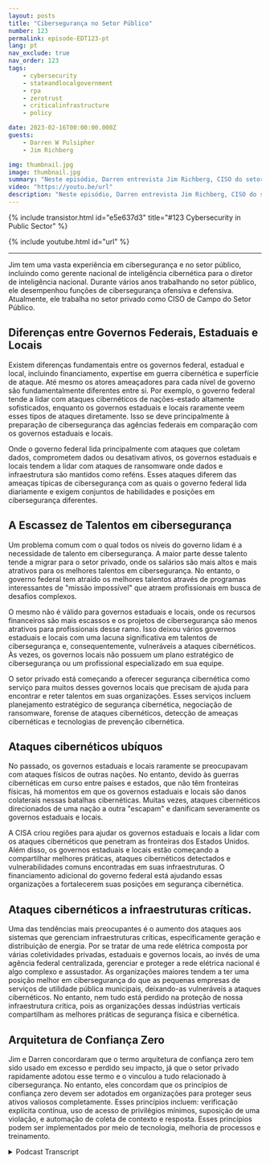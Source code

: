 ```yaml
---
layout: posts
title: "Cibersegurança no Setor Público"
number: 123
permalink: episode-EDT123-pt
lang: pt
nav_exclude: true
nav_order: 123
tags:
    - cybersecurity
    - stateandlocalgovernment
    - rpa
    - zerotrust
    - criticalinfrastructure
    - policy

date: 2023-02-16T00:00:00.000Z
guests:
    - Darren W Pulsipher
    - Jim Richberg

img: thumbnail.jpg
image: thumbnail.jpg
summary: "Neste episódio, Darren entrevista Jim Richberg, CISO do setor público da Forinet, discutindo as diferenças na cibersegurança no setor público. O governo federal é muito diferente dos governos estaduais e locais em relação à cibersegurança e suas abordagens."
video: "https://youtu.be/url"
description: "Neste episódio, Darren entrevista Jim Richberg, CISO do setor público da Forinet, discutindo as diferenças na cibersegurança no setor público. O governo federal é muito diferente dos governos estaduais e locais em relação à cibersegurança e suas abordagens."
---
```


<div>
{% include transistor.html id="e5e637d3" title="#123 Cybersecurity in Public Sector" %}

{% include youtube.html id="url" %}
</div>

---

Jim tem uma vasta experiência em cibersegurança e no setor público, incluindo como gerente nacional de inteligência cibernética para o diretor de inteligência nacional. Durante vários anos trabalhando no setor público, ele desempenhou funções de cibersegurança ofensiva e defensiva. Atualmente, ele trabalha no setor privado como CISO de Campo do Setor Público.

## Diferenças entre Governos Federais, Estaduais e Locais

Existem diferenças fundamentais entre os governos federal, estadual e local, incluindo financiamento, expertise em guerra cibernética e superfície de ataque. Até mesmo os atores ameaçadores para cada nível de governo são fundamentalmente diferentes entre si. Por exemplo, o governo federal tende a lidar com ataques cibernéticos de nações-estado altamente sofisticados, enquanto os governos estaduais e locais raramente veem esses tipos de ataques diretamente. Isso se deve principalmente à preparação de cibersegurança das agências federais em comparação com os governos estaduais e locais.

Onde o governo federal lida principalmente com ataques que coletam dados, comprometem dados ou desativam ativos, os governos estaduais e locais tendem a lidar com ataques de ransomware onde dados e infraestrutura são mantidos como reféns. Esses ataques diferem das ameaças típicas de cibersegurança com as quais o governo federal lida diariamente e exigem conjuntos de habilidades e posições em cibersegurança diferentes.

## A Escassez de Talentos em cibersegurança

Um problema comum com o qual todos os níveis do governo lidam é a necessidade de talento em cibersegurança. A maior parte desse talento tende a migrar para o setor privado, onde os salários são mais altos e mais atrativos para os melhores talentos em cibersegurança. No entanto, o governo federal tem atraído os melhores talentos através de programas interessantes de "missão impossível" que atraem profissionais em busca de desafios complexos.

O mesmo não é válido para governos estaduais e locais, onde os recursos financeiros são mais escassos e os projetos de cibersegurança são menos atrativos para profissionais desse ramo. Isso deixou vários governos estaduais e locais com uma lacuna significativa em talentos de cibersegurança e, consequentemente, vulneráveis a ataques cibernéticos. Às vezes, os governos locais não possuem um plano estratégico de cibersegurança ou um profissional especializado em sua equipe.

O setor privado está começando a oferecer segurança cibernética como serviço para muitos desses governos locais que precisam de ajuda para encontrar e reter talentos em suas organizações. Esses serviços incluem planejamento estratégico de segurança cibernética, negociação de ransomware, forense de ataques cibernéticos, detecção de ameaças cibernéticas e tecnologias de prevenção cibernética.

## Ataques cibernéticos ubíquos

No passado, os governos estaduais e locais raramente se preocupavam com ataques físicos de outras nações. No entanto, devido às guerras cibernéticas em curso entre países e estados, que não têm fronteiras físicas, há momentos em que os governos estaduais e locais são danos colaterais nessas batalhas cibernéticas. Muitas vezes, ataques cibernéticos direcionados de uma nação a outra "escapam" e danificam severamente os governos estaduais e locais.

A CISA criou regiões para ajudar os governos estaduais e locais a lidar com os ataques cibernéticos que penetram as fronteiras dos Estados Unidos. Além disso, os governos estaduais e locais estão começando a compartilhar melhores práticas, ataques cibernéticos detectados e vulnerabilidades comuns encontradas em suas infraestruturas. O financiamento adicional do governo federal está ajudando essas organizações a fortalecerem suas posições em segurança cibernética.

## Ataques cibernéticos a infraestruturas críticas.

Uma das tendências mais preocupantes é o aumento dos ataques aos sistemas que gerenciam infraestruturas críticas, especificamente geração e distribuição de energia. Por se tratar de uma rede elétrica composta por várias coletividades privadas, estaduais e governos locais, ao invés de uma agência federal centralizada, gerenciar e proteger a rede elétrica nacional é algo complexo e assustador. As organizações maiores tendem a ter uma posição melhor em cibersegurança do que as pequenas empresas de serviços de utilidade pública municipais, deixando-as vulneráveis a ataques cibernéticos. No entanto, nem tudo está perdido na proteção de nossa infraestrutura crítica, pois as organizações dessas indústrias verticais compartilham as melhores práticas de segurança física e cibernética.

## Arquitetura de Confiança Zero

Jim e Darren concordaram que o termo arquitetura de confiança zero tem sido usado em excesso e perdido seu impacto, já que o setor privado rapidamente adotou esse termo e o vinculou a tudo relacionado à cibersegurança. No entanto, eles concordam que os princípios de confiança zero devem ser adotados em organizações para proteger seus ativos valiosos completamente. Esses princípios incluem: verificação explícita contínua, uso de acesso de privilégios mínimos, suposição de uma violação, e automação de coleta de contexto e resposta. Esses princípios podem ser implementados por meio de tecnologia, melhoria de processos e treinamento.



<details>
<summary> Podcast Transcript </summary>

<p></p>

</details>
